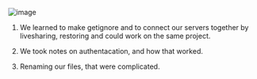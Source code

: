 ![image](https://github.com/user-attachments/assets/97e97808-b787-4722-8062-27c1e3dcd1e2) 

1) We learned to make getignore and to connect our servers together by livesharing, restoring and could work on the same project. 

2) We took notes on authentacation, and how that worked.

3) Renaming our files, that were complicated.

   

  

